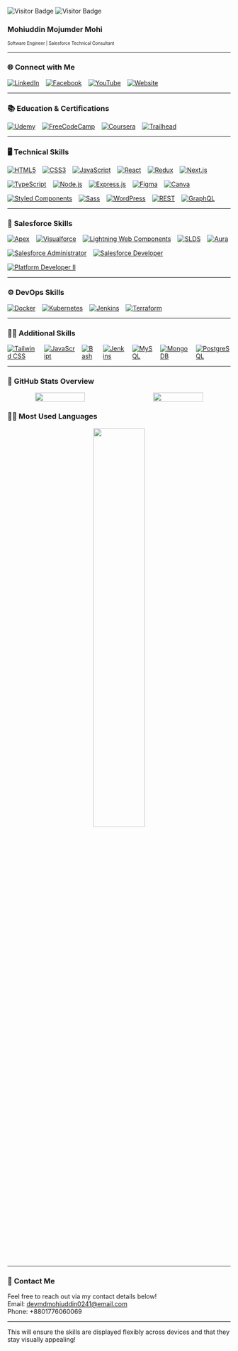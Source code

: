 ![Visitor Badge](https://visitor-badge.laobi.icu/badge?page_id=devmdmohiuddin.devmdmohiuddin)
![Visitor Badge](https://komarev.com/ghpvc/?username=devmdmohiuddin)
 
### **Mohiuddin Mojumder Mohi**  
<sub><small>Software Engineer | Salesforce Technical Consultant</small></sub>

---

### 🌐 **Connect with Me**  
<div style="display: flex; gap: 15px;">
  <a href="https://www.linkedin.com/in/yourprofile">
    <img src="https://img.shields.io/badge/LinkedIn-0A66C2?style=flat&logo=linkedin&logoColor=white" alt="LinkedIn">
  </a>
  <a href="https://www.facebook.com/yourprofile">
    <img src="https://img.shields.io/badge/Facebook-1877F2?style=flat&logo=facebook&logoColor=white" alt="Facebook">
  </a>
  <a href="https://www.youtube.com/yourprofile">
    <img src="https://img.shields.io/badge/YouTube-FF0000?style=flat&logo=youtube&logoColor=white" alt="YouTube">
  </a>
  <a href="https://www.yourwebsite.com">
    <img src="https://img.shields.io/badge/Website-000000?style=flat&logo=appveyor&logoColor=white" alt="Website">
  </a>
</div>

---

### 📚 **Education & Certifications**  
<div style="display: flex; gap: 15px;">
  <a href="https://www.udemy.com">
    <img src="https://img.shields.io/badge/Udemy-Black?style=flat&logo=udemy&logoColor=white" alt="Udemy">
  </a>
  <a href="https://www.freecodecamp.org">
    <img src="https://img.shields.io/badge/FreeCodeCamp-2A5D84?style=flat&logo=freecodecamp&logoColor=white" alt="FreeCodeCamp">
  </a>
  <a href="https://www.coursera.org">
    <img src="https://img.shields.io/badge/Coursera-0063B1?style=flat&logo=coursera&logoColor=white" alt="Coursera">
  </a>
  <a href="https://trailhead.salesforce.com">
    <img src="https://img.shields.io/badge/Trailhead-00A1E6?style=flat&logo=salesforce&logoColor=white" alt="Trailhead">
  </a>
</div>

---

### 🖥️ **Technical Skills**  
<div style="display: flex; flex-wrap: wrap; gap: 15px;">
  <a href="https://www.w3.org/html/">
    <img src="https://img.shields.io/badge/HTML5-E34F26?style=flat&logo=html5&logoColor=white" alt="HTML5">
  </a>
  <a href="https://www.w3.org/Style/CSS/">
    <img src="https://img.shields.io/badge/CSS3-1572B6?style=flat&logo=css3&logoColor=white" alt="CSS3">
  </a>
  <a href="https://www.javascript.com">
    <img src="https://img.shields.io/badge/JavaScript-F7DF1E?style=flat&logo=javascript&logoColor=black" alt="JavaScript">
  </a>
  <a href="https://reactjs.org">
    <img src="https://img.shields.io/badge/React-61DAFB?style=flat&logo=react&logoColor=black" alt="React">
  </a>
  <a href="https://redux.js.org">
    <img src="https://img.shields.io/badge/Redux-764ABC?style=flat&logo=redux&logoColor=white" alt="Redux">
  </a>
  <a href="https://nextjs.org">
    <img src="https://img.shields.io/badge/Next.js-000000?style=flat&logo=next.js&logoColor=white" alt="Next.js">
  </a>
  <a href="https://www.typescriptlang.org">
    <img src="https://img.shields.io/badge/TypeScript-3178C6?style=flat&logo=typescript&logoColor=white" alt="TypeScript">
  </a>
  <a href="https://nodejs.org">
    <img src="https://img.shields.io/badge/Node.js-339933?style=flat&logo=node.js&logoColor=white" alt="Node.js">
  </a>
  <a href="https://expressjs.com">
    <img src="https://img.shields.io/badge/Express-000000?style=flat&logo=express&logoColor=white" alt="Express.js">
  </a>
  <a href="https://www.figma.com">
    <img src="https://img.shields.io/badge/Figma-F24E1E?style=flat&logo=figma&logoColor=white" alt="Figma">
  </a>
  <a href="https://www.canva.com">
    <img src="https://img.shields.io/badge/Canva-00C4CC?style=flat&logo=canva&logoColor=white" alt="Canva">
  </a>
  <a href="https://styled-components.com">
    <img src="https://img.shields.io/badge/Styled_Components-DB7093?style=flat&logo=styled-components&logoColor=white" alt="Styled Components">
  </a>
  <a href="https://sass-lang.com">
    <img src="https://img.shields.io/badge/Sass-CC6699?style=flat&logo=sass&logoColor=white" alt="Sass">
  </a>
  <a href="https://wordpress.org">
    <img src="https://img.shields.io/badge/WordPress-21759B?style=flat&logo=wordpress&logoColor=white" alt="WordPress">
  </a>
  <a href="https://www.restapitutorial.com">
    <img src="https://img.shields.io/badge/REST-25D366?style=flat&logo=rest&logoColor=white" alt="REST">
  </a>
  <a href="https://graphql.org">
    <img src="https://img.shields.io/badge/GraphQL-E10098?style=flat&logo=graphql&logoColor=white" alt="GraphQL">
  </a>
</div>

---

### 🔧 **Salesforce Skills**  
<div style="display: flex; flex-wrap: wrap; gap: 15px;">
  <a href="https://developer.salesforce.com/docs/atlas.en-us.apexcode.meta/apexcode/apex_intro.htm">
    <img src="https://img.shields.io/badge/Apex-0066CC?style=flat&logo=salesforce&logoColor=white" alt="Apex">
  </a>
  <a href="https://developer.salesforce.com/docs/atlas.en-us.pages.meta/pages/pages_intro.htm">
    <img src="https://img.shields.io/badge/Visualforce-0066CC?style=flat&logo=salesforce&logoColor=white" alt="Visualforce">
  </a>
  <a href="https://developer.salesforce.com/docs/atlas.en-us.lightning.meta/lightning/lwc_intro.htm">
    <img src="https://img.shields.io/badge/LWC-00A1E6?style=flat&logo=salesforce&logoColor=white" alt="Lightning Web Components">
  </a>
  <a href="https://developer.salesforce.com/docs/atlas.en-us.slds.meta/slds/what_is_slds.htm">
    <img src="https://img.shields.io/badge/SLDS-0066CC?style=flat&logo=salesforce&logoColor=white" alt="SLDS">
  </a>
  <a href="https://developer.salesforce.com/docs/atlas.en-us.aura.meta/aura/aura_intro.htm">
    <img src="https://img.shields.io/badge/Aura-0066CC?style=flat&logo=salesforce&logoColor=white" alt="Aura">
  </a>
  <a href="https://trailhead.salesforce.com">
    <img src="https://img.shields.io/badge/Certified_Administrator-00A1E6?style=flat&logo=salesforce&logoColor=white" alt="Salesforce Administrator">
  </a>
  <a href="https://trailhead.salesforce.com">
    <img src="https://img.shields.io/badge/Certified_Developer-00A1E6?style=flat&logo=salesforce&logoColor=white" alt="Salesforce Developer">
  </a>
  <a href="https://developer.salesforce.com/docs/atlas.en-us.achievements.meta/achievements/certification_platform_developer_ii.htm">
    <img src="https://img.shields.io/badge/Platform_Developer_II-0066CC?style=flat&logo=salesforce&logoColor=white" alt="Platform Developer II">
  </a>
</div>

---

### ⚙️ **DevOps Skills**
<div style="display: flex; gap: 15px;">
  <a href="https://www.docker.com">
    <img src="https://img.shields.io/badge/Docker-2496ED?style=flat&logo=docker&logoColor=white" alt="Docker">
  </a>
  <a href="https://www.kubernetes.io">
    <img src="https://img.shields.io/badge/Kubernetes-326CE5?style=flat&logo=kubernetes&logoColor=white" alt="Kubernetes">
  </a>
  <a href="https://www.jenkins.io">
    <img src="https://img.shields.io/badge/Jenkins-D24939?style=flat&logo=jenkins&logoColor=white" alt="Jenkins">
  </a>
  <a href="https://www.terraform.io">
    <img src="https://img.shields.io/badge/Terraform-7B42BC?style=flat&logo=terraform&logoColor=white" alt="Terraform">
  </a>
</div>

---

### 👨‍💻 **Additional Skills**  
<div style="display: flex; gap: 15px;">
  <a href="https://tailwindcss.com">
    <img src="https://img.shields.io/badge/Tailwind_CSS-38B2AC?style=flat&logo=tailwindcss&logoColor=white" alt="Tailwind CSS">
  </a>
  <a href="https://www.javascript.com">
    <img src="https://img.shields.io/badge/JavaScript-FF9900?style=flat&logo=javascript&logoColor=black" alt="JavaScript">
  </a>
  <a href="https://www.gnu.org/software/bash/">
    <img src="https://img.shields.io/badge/Bash-4EAA25?style=flat&logo=gnu-bash&logoColor=white" alt="Bash">
  </a>
  <a href="https://www.jenkins.io">
    <img src="https://img.shields.io/badge/Jenkins-D24939?style=flat&logo=jenkins&logoColor=white" alt="Jenkins">
  </a>
  <a href="https://www.mysql.com">
    <img src="https://img.shields.io/badge/MySQL-4479A1?style=flat&logo=mysql&logoColor=white" alt="MySQL">
  </a>
  <a href="https://www.mongodb.com">
    <img src="https://img.shields.io/badge/MongoDB-47A248?style=flat&logo=mongodb&logoColor=white" alt="MongoDB">
  </a>
  <a href="https://www.postgresql.org">
    <img src="https://img.shields.io/badge/PostgreSQL-4169E1?style=flat&logo=postgresql&logoColor=white" alt="PostgreSQL">
  </a>
</div>

---

### 🌟 **GitHub Stats Overview**
<div align="center" style="display: flex; gap: 30px;">
  <!-- GitHub Stats -->
  <img src="https://github-readme-stats.vercel.app/api?username=devmdmohiuddin&show_icons=true&hide_title=true&count_private=true&hide=prs&theme=tokyonight" width="48%" />
  
  <!-- GitHub Contributions -->
  <img src="https://github-readme-streak-stats.herokuapp.com/?user=devmdmohiuddin&theme=tokyonight" width="48%" />
</div>

### 🧑‍💻 **Most Used Languages**
<div align="center">
  <img src="https://github-readme-stats.vercel.app/api/top-langs/?username=devmdmohiuddin&layout=compact&theme=tokyonight" width="48%" />
</div>

--- 

### 🚀 **Contact Me**  
Feel free to reach out via my contact details below!  
Email: devmdmohiuddin0241@email.com  
Phone: +8801776060069 

---

This will ensure the skills are displayed flexibly across devices and that they stay visually appealing!
